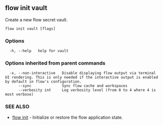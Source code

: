 ## flow init vault

Create a new flow secret vault.

```
flow init vault [flags]
```

### Options

```
  -h, --help   help for vault
```

### Options inherited from parent commands

```
  -x, --non-interactive   Disable displaying flow output via terminal UI rendering. This is only needed if the interactive output is enabled by default in flow's configuration.
      --sync              Sync flow cache and workspaces
      --verbosity int     Log verbosity level (from 0 to 4 where 4 is most verbose)
```

### SEE ALSO

* [flow init](flow_init.md)	 - Initialize or restore the flow application state.

